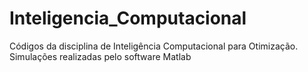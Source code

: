 # Inteligencia_Computacional
Códigos da disciplina de Inteligência Computacional para Otimização. Simulações realizadas pelo software Matlab
